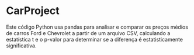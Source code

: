 # CarProject
Este código Python usa pandas para analisar e comparar os preços médios de carros Ford e Chevrolet a partir de um arquivo CSV, calculando a estatística t e o p-valor para determinar se a diferença é estatisticamente significativa.
